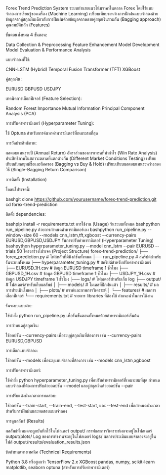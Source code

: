 Forex Trend Prediction System
ระบบทำนายแนวโน้มราคาในตลาด Forex โดยใช้แบบจำลองการเรียนรู้ของเครื่อง (Machine Learning) เปรียบเทียบระหว่างการฝึกฝนแบบจำลองด้วยข้อมูลจากคู่สกุลเงินเดียวกับการฝึกฝนด้วยข้อมูลจากหลายคู่สกุลเงินรวมกัน (Bagging approach)
คุณสมบัติหลัก (Features)

ขั้นตอนทั้งหมด 4 ขั้นตอน:

Data Collection & Preprocessing
Feature Enhancement
Model Development
Model Evaluation & Performance Analysis


แบบจำลองที่ใช้:

CNN-LSTM (Hybrid)
Temporal Fusion Transformer (TFT)
XGBoost


คู่สกุลเงิน:

EURUSD
GBPUSD
USDJPY


เทคนิคการเลือกฟีเจอร์ (Feature Selection):

Random Forest Importance
Mutual Information
Principal Component Analysis (PCA)


การปรับค่าพารามิเตอร์ (Hyperparameter Tuning):

ใช้ Optuna สำหรับการค้นหาค่าพารามิเตอร์ที่เหมาะสมที่สุด


การวัดประสิทธิภาพ:

ผลตอบแทนรายปี (Annual Return)
อัตราส่วนของการเทรดที่ทำกำไร (Win Rate Analysis)
ประสิทธิภาพในสภาวะตลาดที่แตกต่างกัน (Different Market Conditions Testing)
เปรียบเทียบกับกลยุทธ์ซื้อและถือครอง (Bagging vs Buy & Hold)
เปรียบเทียบผลตอบแทนระหว่างสองวิธี (Single-Bagging Return Comparison)



การติดตั้ง (Installation)

โคลนโปรเจคนี้:

bashgit clone https://github.com/yourusername/forex-trend-prediction.git
cd forex-trend-prediction

ติดตั้ง dependencies:

bashpip install -r requirements.txt
การใช้งาน (Usage)
รันระบบทั้งหมด
bashpython run_pipeline.py
ด้วยการกำหนดค่าพารามิเตอร์เอง
bashpython run_pipeline.py --window-size 60 --models cnn_lstm,tft,xgboost --currency-pairs EURUSD,GBPUSD,USDJPY
รันการปรับค่าพารามิเตอร์ (Hyperparameter Tuning)
bashpython hyperparameter_tuning.py --model cnn_lstm --pair EURUSD --trials 50
โครงสร้างโปรเจค (Project Structure)
forex-trend-prediction/
├── forex_prediction.py      # ไฟล์หลักที่มีฟังก์ชันทั้งหมด
├── run_pipeline.py          # สคริปต์สำหรับรันระบบทั้งหมด
├── hyperparameter_tuning.py # สคริปต์สำหรับปรับค่าพารามิเตอร์
├── EURUSD_1H.csv            # ข้อมูล EURUSD timeframe 1 ชั่วโมง
├── GBPUSD_1H.csv            # ข้อมูล GBPUSD timeframe 1 ชั่วโมง
├── USDJPY_1H.csv            # ข้อมูล USDJPY timeframe 1 ชั่วโมง
├── logs/                    # โฟลเดอร์สำหรับเก็บ log
├── output/                  # โฟลเดอร์สำหรับเก็บผลลัพธ์
│   ├── models/              # โมเดลที่ฝึกฝนแล้ว
│   ├── results/             # ผลการประเมินโมเดล
│   ├── plots/               # กราฟและภาพการวิเคราะห์
│   └── features/            # ผลการเลือกฟีเจอร์
└── requirements.txt         # รายการ libraries ที่ต้องใช้
คำแนะนำในการใช้งาน

รันระบบแบบง่าย:

ใช้คำสั่ง python run_pipeline.py เพื่อรันขั้นตอนทั้งหมดด้วยค่าพารามิเตอร์เริ่มต้น


การกำหนดคู่สกุลเงิน:

ใช้ออปชัน --currency-pairs เพื่อระบุคู่สกุลเงินที่ต้องการ เช่น --currency-pairs EURUSD,GBPUSD


การเลือกแบบจำลอง:

ใช้ออปชัน --models เพื่อระบุแบบจำลองที่ต้องการ เช่น --models cnn_lstm,xgboost


การปรับค่าพารามิเตอร์:

ใช้คำสั่ง python hyperparameter_tuning.py เพื่อปรับค่าพารามิเตอร์ที่เหมาะสมที่สุด
กำหนดแบบจำลองที่ต้องการปรับด้วยออปชัน --model และคู่สกุลเงินด้วยออปชัน --pair


การปรับแต่งช่วงเวลาการทดสอบ:

ใช้ออปชัน --train-start, --train-end, --test-start, และ --test-end เพื่อกำหนดช่วงเวลาสำหรับการฝึกฝนและทดสอบแบบจำลอง



การดูผลลัพธ์ (Results)

ผลลัพธ์ทั้งหมดจะถูกบันทึกไว้ในโฟลเดอร์ output/
กราฟและการวิเคราะห์ผลจะอยู่ในโฟลเดอร์ output/plots/
Log ของการทำงานจะอยู่ในโฟลเดอร์ logs/
ผลการประเมินแบบจำลองจะอยู่ในไฟล์ output/results/evaluation_results.json

ข้อกำหนดทางเทคนิค (Technical Requirements)

Python 3.8 หรือสูงกว่า
TensorFlow 2.x
XGBoost
pandas, numpy, scikit-learn
matplotlib, seaborn
optuna (สำหรับการปรับค่าพารามิเตอร์)